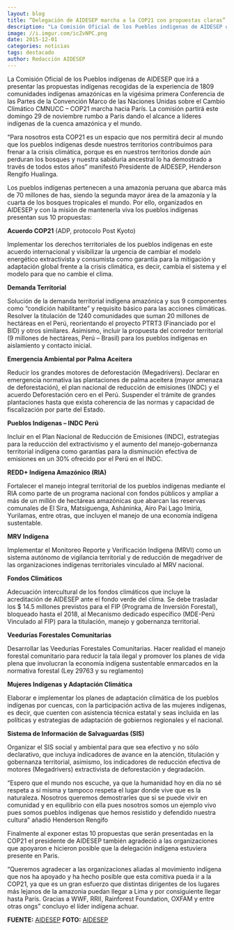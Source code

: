 ```yaml
---
layout: blog
title: “Delegación de AIDESEP marcha a la COP21 con propuestas claras”
description: "La Comisión Oficial de los Pueblos indígenas de AIDESEP que irá a presentar las propuestas indígenas recogidas de la experiencia de 1809 comunidades indígenas amazónicas en la vigésima primera Conferencia de las Partes de la Convención Marco de las Naciones Unidas sobre el Cambio Climático CMNUCC – COP21 marcha hacia París. La comisión partirá este domingo 29 de noviembre rumbo a Paris dando el alcance a líderes indígenas de la cuenca amazónica y el mundo."
image: //i.imgur.com/icZvNPC.png
date: 2015-12-01
categories: noticias
tags: destacado
author: Redacción AIDESEP
---
```


La Comisión Oficial de los Pueblos indígenas de AIDESEP que irá a presentar las propuestas indígenas recogidas de la experiencia de 1809 comunidades indígenas amazónicas en la vigésima primera Conferencia de las Partes de la Convención Marco de las Naciones Unidas sobre el Cambio Climático CMNUCC – COP21 marcha hacia París. La comisión partirá este domingo 29 de noviembre rumbo a Paris dando el alcance a líderes indígenas de la cuenca amazónica y el mundo.

“Para nosotros esta COP21 es un espacio que nos permitirá decir al mundo que los pueblos indígenas desde nuestros territorios contribuimos para frenar a la crisis climática, porque es en nuestros territorios donde aún perduran los bosques y nuestra sabiduría ancestral lo ha demostrado a través de todos estos años” manifestó Presidente de AIDESEP, Henderson Rengifo Hualinga.

Los pueblos indígenas pertenecen a una amazonía peruana que abarca más de 70 millones de has, siendo la segunda mayor área de la amazonía y la cuarta de los bosques tropicales el mundo. Por ello, organizados en AIDESEP y con la misión de mantenerla viva los pueblos indígenas presentan sus 10 propuestas:

<b/>Acuerdo COP21</b> (ADP, protocolo Post Kyoto)

Implementar los derechos territoriales de los pueblos indígenas en este acuerdo internacional y visibilizar la urgencia de cambiar el modelo energético extractivista y consumista como garantía para la mitigación y adaptación global frente a la crisis climática, es decir, cambia el sistema y el modelo para que no cambie el clima.

<b>Demanda Territorial</b>

Solución de la demanda territorial indígena amazónica y sus 9 componentes como “condición habilitante” y requisito básico para las acciones climáticas. Resolver la titulación de 1240 comunidades que suman 20 millones de hectáreas en el Perú, reorientando el proyecto PTRT3 (Financiado por el BID) y otros similares. Asimismo, incluir la propuesta del corredor territorial (9 millones de hectáreas, Perú – Brasil) para los pueblos indígenas en aislamiento y contacto inicial.

<b>Emergencia Ambiental por Palma Aceitera</b>

Reducir los grandes motores de deforestación (Megadrivers). Declarar en emergencia normativa las plantaciones de palma aceitera (mayor amenaza de deforestación), el plan nacional de reducción de emisiones (INDC) y el acuerdo Deforestación cero en el Perú. Suspender el trámite de grandes plantaciones hasta que exista coherencia de las normas y capacidad de fiscalización por parte del Estado.

<b>Pueblos Indígenas – INDC Perú</b>

Incluir en el Plan Nacional de Reducción de Emisiones (INDC), estrategias para la reducción del extractivismo y el aumento del manejo-gobernanza territorial indígena como garantías para la disminución efectiva de emisiones en un 30% ofrecido por el Perú en el INDC.

<b>REDD+ Indígena Amazónico (RIA)</b>

Fortalecer el manejo integral territorial de los pueblos indígenas mediante el RIA como parte de un programa nacional con fondos públicos y ampliar a más de un millón de hectáreas amazónicas que abarcan las reservas comunales de El Sira, Matsiguenga, Asháninka, Airo Pai Lago Imiría, Yurilamas, entre otras, que incluyen el manejo de una economía indígena sustentable.

<b>MRV Indígena</b>

Implementar el Monitoreo Reporte y Verificación Indígena (MRVI) como un sistema autónomo de vigilancia territorial y de reducción de megadriver de las organizaciones indígenas territoriales vinculado al MRV nacional.

<b>Fondos Climáticos</b>

Adecuación intercultural de los fondos climáticos que incluye la acreditación de AIDESEP ante el fondo verde del clima. Se debe trasladar los $ 14.5 millones previstos para el FIP (Programa de Inversión Forestal), bloqueado hasta el 2018, al Mecanismo dedicado específico  (MDE-Perú Vinculado al FIP) para la titulación, manejo y gobernanza territorial.

<b>Veedurías Forestales Comunitarias</b>

Desarrollar las Veedurías Forestales Comunitarias. Hacer realidad el manejo forestal comunitario para reducir la tala ilegal y promover los planes de vida plena que involucran la economía indígena sustentable enmarcados en la normativa forestal (Ley 29763 y su reglamento)

<b>Mujeres Indígenas y Adaptación Climática</b>

Elaborar e implementar los planes de adaptación climática de los pueblos indígenas por cuencas, con la participación activa de las mujeres indígenas, es decir, que cuenten con asistencia técnica estatal y seas incluida en las políticas y estrategias de adaptación de gobiernos regionales y el nacional.

<b>Sistema de Información de Salvaguardas (SIS)</b>

Organizar el SIS social y ambiental para que sea efectivo y no sólo declarativo, que incluya indicadores de avance en la atención, titulación y gobernanza territorial, asimismo, los indicadores de reducción efectiva de motores (Megadrivers) extractivista de deforestación y degradación.

“Espero que el mundo nos escuche, ya que la humanidad hoy en día no sé respeta a sí misma y tampoco respeta el lugar donde vive que es la naturaleza. Nosotros queremos demostrarles que si se puede vivir en comunidad y en equilibrio con ella pues nosotros somos un ejemplo vivo pues somos pueblos indígenas que hemos resistido y defendido nuestra cultura” añadió Henderson Rengifo

Finalmente al exponer estas 10 propuestas que serán presentadas en la COP21 el presidente de AIDESEP también agradeció a las organizaciones que apoyaron e hicieron posible que la delegación indígena estuviera presente en Paris.

“Queremos agradecer a las organizaciones aliadas al movimiento indígena que nos ha apoyado y ha hecho posible que esta comitiva pueda ir a la COP21, ya que es un gran esfuerzo que distintas dirigentes de los lugares más lejanos de la amazonia puedan llegar a Lima y por consiguiente llegar hasta París. Gracias a WWF, RRII, Rainforest Foundation, OXFAM y entre otras ongs” concluyo el líder indígena achuar.

<b>FUENTE:</b> [AIDESEP](//www.aidesep.org.pe/delegacion-de-aidesep-marcha-a-la-cop21-con-propuestas-claras/)
<b>FOTO:</b> [AIDESEP](//www.aidesep.org.pe/delegacion-de-aidesep-marcha-a-la-cop21-con-propuestas-claras/)
